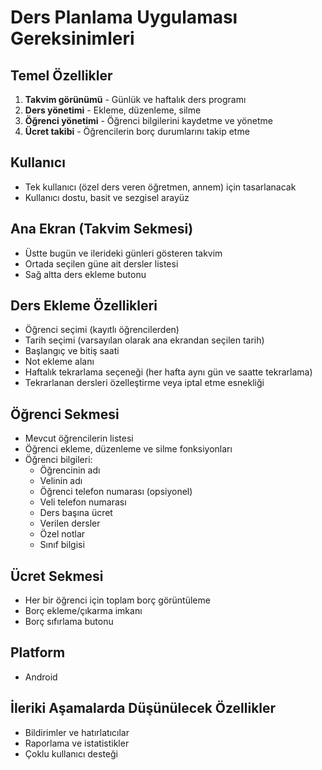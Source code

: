 # Ders Planlama Uygulaması Gereksinimleri

## Temel Özellikler

1. **Takvim görünümü** - Günlük ve haftalık ders programı
2. **Ders yönetimi** - Ekleme, düzenleme, silme
3. **Öğrenci yönetimi** - Öğrenci bilgilerini kaydetme ve yönetme
4. **Ücret takibi** - Öğrencilerin borç durumlarını takip etme

## Kullanıcı

- Tek kullanıcı (özel ders veren öğretmen, annem) için tasarlanacak
- Kullanıcı dostu, basit ve sezgisel arayüz

## Ana Ekran (Takvim Sekmesi)

- Üstte bugün ve ilerideki günleri gösteren takvim
- Ortada seçilen güne ait dersler listesi
- Sağ altta ders ekleme butonu

## Ders Ekleme Özellikleri

- Öğrenci seçimi (kayıtlı öğrencilerden)
- Tarih seçimi (varsayılan olarak ana ekrandan seçilen tarih)
- Başlangıç ve bitiş saati
- Not ekleme alanı
- Haftalık tekrarlama seçeneği (her hafta aynı gün ve saatte tekrarlama)
- Tekrarlanan dersleri özelleştirme veya iptal etme esnekliği

## Öğrenci Sekmesi

- Mevcut öğrencilerin listesi
- Öğrenci ekleme, düzenleme ve silme fonksiyonları
- Öğrenci bilgileri:
  - Öğrencinin adı
  - Velinin adı
  - Öğrenci telefon numarası (opsiyonel)
  - Veli telefon numarası
  - Ders başına ücret
  - Verilen dersler
  - Özel notlar
  - Sınıf bilgisi

## Ücret Sekmesi

- Her bir öğrenci için toplam borç görüntüleme
- Borç ekleme/çıkarma imkanı
- Borç sıfırlama butonu

## Platform

- Android

## İleriki Aşamalarda Düşünülecek Özellikler

- Bildirimler ve hatırlatıcılar
- Raporlama ve istatistikler
- Çoklu kullanıcı desteği
